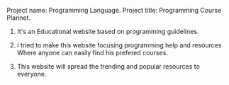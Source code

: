 Project  name: Programming Language.
Project title: Programming Course Plannet.
1. It's an Educational website based on programming guidelines. 

2. i tried to make this website focusing  programming help and resources Where anyone can easily find his prefered courses.
3. This website will spread the trending and popular resources to everyone.